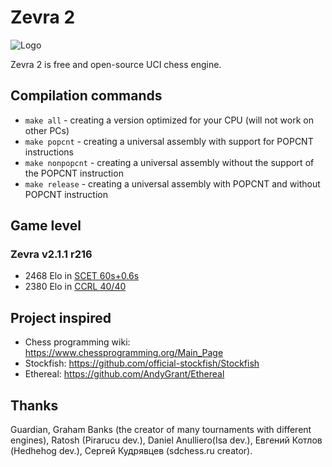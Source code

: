 # Zevra 2

![Logo](https://s8.hostingkartinok.com/uploads/images/2018/11/4294efcd52c48d08915a9a2fc643f978.png)

Zevra 2 is free and open-source UCI chess engine.

## Compilation commands

+ `make all` - creating a version optimized for your CPU (will not work on other PCs)
+ `make popcnt` - creating a universal assembly with support for POPCNT instructions
+ `make nonpopcnt` - creating a universal assembly without the support of the POPCNT instruction
+ `make release` - creating a universal assembly with POPCNT and without POPCNT instruction

## Game level

### Zevra v2.1.1 r216

+ 2468 Elo in [SCET 60s+0.6s](https://sites.google.com/view/scet-testing/zevra)
+ 2380 Elo in [CCRL 40/40](http://ccrl.chessdom.com/ccrl/4040/cgi/engine_details.cgi?print=Details&each_game=1&eng=Zevra%202.1.1%20r216%2064-bit#Zevra_2_1_1_r216_64-bit)


## Project inspired
+ Chess programming wiki: https://www.chessprogramming.org/Main_Page
+ Stockfish: https://github.com/official-stockfish/Stockfish
+ Ethereal: https://github.com/AndyGrant/Ethereal

## Thanks
Guardian, Graham Banks (the creator of many tournaments with
different engines), Ratosh (Pirarucu dev.), Daniel Anulliero(Isa dev.),
Евгений Котлов (Hedhehog dev.), Сергей Кудрявцев (sdchess.ru creator).